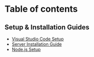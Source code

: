 # Table of contents

## Setup & Installation Guides

* [Visual Studio Code Setup](README.md)
* [Server Installation Guide](setup-and-installation-guides/server-installation-guide.md)
* [Node.js Setup](setup-and-installation-guides/node.js.md)
